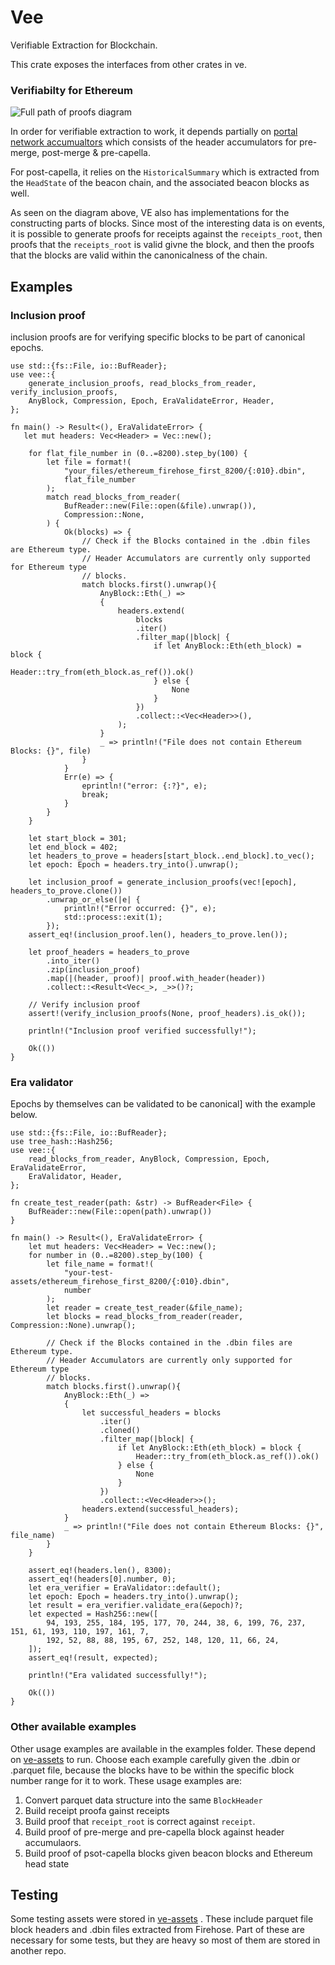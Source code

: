 # Vee

Verifiable Extraction for Blockchain.

This crate exposes the interfaces from other crates in ve.

### Verifiabilty for Ethereum
![Full path of proofs diagram](./assets/diagram.svg)


In order for verifiable extraction to work, it depends partially on [portal network accumualtors](https://github.com/ethereum/portal-accumulators)
which consists of the header accumulators for pre-merge, post-merge & pre-capella.

For post-capella, it relies on the 
`HistoricalSummary` which is extracted from the `HeadState` of the beacon chain, and the associated beacon blocks as well. 

As seen on the diagram above, VE also has implementations for the constructing parts of blocks. Since most of the interesting data is on events, it is possible to generate proofs for receipts against the `receipts_root`, then proofs that the `receipts_root` is valid givne the block, and then the proofs that the blocks are valid within the canonicalness of the chain.


## Examples

### Inclusion proof

inclusion proofs are for verifying specific blocks to be part of canonical epochs. 

```rust,no_run
use std::{fs::File, io::BufReader};
use vee::{
    generate_inclusion_proofs, read_blocks_from_reader, verify_inclusion_proofs, 
    AnyBlock, Compression, Epoch, EraValidateError, Header,
};

fn main() -> Result<(), EraValidateError> {
   let mut headers: Vec<Header> = Vec::new();

    for flat_file_number in (0..=8200).step_by(100) {
        let file = format!(
            "your_files/ethereum_firehose_first_8200/{:010}.dbin",
            flat_file_number
        );
        match read_blocks_from_reader(
            BufReader::new(File::open(&file).unwrap()),
            Compression::None,
        ) {
            Ok(blocks) => {
                // Check if the Blocks contained in the .dbin files are Ethereum type.
                // Header Accumulators are currently only supported for Ethereum type
                // blocks.
                match blocks.first().unwrap(){
                    AnyBlock::Eth(_) =>
                    {
                        headers.extend(
                            blocks
                            .iter()
                            .filter_map(|block| {
                                if let AnyBlock::Eth(eth_block) = block {
                                    Header::try_from(eth_block.as_ref()).ok()
                                } else {
                                    None
                                }
                            })
                            .collect::<Vec<Header>>(),
                        );
                    }
                    _ => println!("File does not contain Ethereum Blocks: {}", file)
                } 
            }
            Err(e) => {
                eprintln!("error: {:?}", e);
                break;
            }
        }
    }

    let start_block = 301;
    let end_block = 402;
    let headers_to_prove = headers[start_block..end_block].to_vec();
    let epoch: Epoch = headers.try_into().unwrap();

    let inclusion_proof = generate_inclusion_proofs(vec![epoch], headers_to_prove.clone())
        .unwrap_or_else(|e| {
            println!("Error occurred: {}", e);
            std::process::exit(1);
        });
    assert_eq!(inclusion_proof.len(), headers_to_prove.len());

    let proof_headers = headers_to_prove
        .into_iter()
        .zip(inclusion_proof)
        .map(|(header, proof)| proof.with_header(header))
        .collect::<Result<Vec<_>, _>>()?;

    // Verify inclusion proof
    assert!(verify_inclusion_proofs(None, proof_headers).is_ok());

    println!("Inclusion proof verified successfully!");

    Ok(())
}
```

### Era validator

Epochs by themselves can be validated to be canonical]
with the example below.

```rust,no_run
use std::{fs::File, io::BufReader};
use tree_hash::Hash256;
use vee::{
    read_blocks_from_reader, AnyBlock, Compression, Epoch, EraValidateError, 
    EraValidator, Header,
};

fn create_test_reader(path: &str) -> BufReader<File> {
    BufReader::new(File::open(path).unwrap())
}

fn main() -> Result<(), EraValidateError> {
    let mut headers: Vec<Header> = Vec::new();
    for number in (0..=8200).step_by(100) {
        let file_name = format!(
            "your-test-assets/ethereum_firehose_first_8200/{:010}.dbin",
            number
        );
        let reader = create_test_reader(&file_name);
        let blocks = read_blocks_from_reader(reader, Compression::None).unwrap();

        // Check if the Blocks contained in the .dbin files are Ethereum type.
        // Header Accumulators are currently only supported for Ethereum type
        // blocks.
        match blocks.first().unwrap(){
            AnyBlock::Eth(_) =>
            {
                let successful_headers = blocks
                    .iter()
                    .cloned()
                    .filter_map(|block| {
                        if let AnyBlock::Eth(eth_block) = block {
                            Header::try_from(eth_block.as_ref()).ok()
                        } else {
                            None
                        }
                    })
                    .collect::<Vec<Header>>();
                headers.extend(successful_headers);
            }
            _ => println!("File does not contain Ethereum Blocks: {}", file_name)
        }
    }

    assert_eq!(headers.len(), 8300);
    assert_eq!(headers[0].number, 0);
    let era_verifier = EraValidator::default();
    let epoch: Epoch = headers.try_into().unwrap();
    let result = era_verifier.validate_era(&epoch)?;
    let expected = Hash256::new([
        94, 193, 255, 184, 195, 177, 70, 244, 38, 6, 199, 76, 237, 151, 61, 193, 110, 197, 161, 7,
        192, 52, 88, 88, 195, 67, 252, 148, 120, 11, 66, 24,
    ]);
    assert_eq!(result, expected);

    println!("Era validated successfully!");

    Ok(())
}
```

### Other available examples

Other usage examples are available in the examples folder. These depend on  [ve-assets](https://github.com/semiotic-ai/ve-assets) to run. Choose each example carefully given the .dbin or .parquet file, because the blocks have to be within the specific block number range for it to work. These usage examples are:

1. Convert parquet data structure into the same `BlockHeader` 
2. Build receipt proofa gainst receipts
3. Build proof that `receipt_root` is correct against `receipt`.
4. Build proof of pre-merge and pre-capella block against header accumulaors.
5. Build proof of psot-capella blocks given beacon blocks and Ethereum head state

## Testing

Some testing assets were stored in [ve-assets](https://github.com/semiotic-ai/ve-assets)
. These include parquet file block headers and .dbin files extracted from Firehose. Part of these are necessary for some tests, but they are heavy so most of them are stored in another repo.

